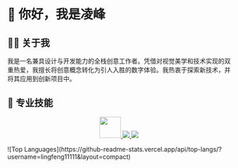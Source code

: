 # 👋 你好，我是凌峰
## 👨‍💻 关于我
我是一名兼具设计与开发能力的全栈创意工作者。凭借对视觉美学和技术实现的双重热爱，我擅长将创意概念转化为引人入胜的数字体验。我热衷于探索新技术，并将其应用到创新项目中。
## 🚀 专业技能
<p align="center">
  <a href="https://skillicons.dev">
    <img src="https://www.wkhub.com/wp-content/uploads/2018/12/TouchDesigner.png" height="48" />
    <img src="https://skillicons.dev/icons?i=react,js,nodejs,threejs,css,sass" />
    <img src="https://skillicons.dev/icons?i=figma,unity,ai,ps" />
  </a>
</p>
![Top Languages](https://github-readme-stats.vercel.app/api/top-langs/?username=lingfeng11111&layout=compact)

